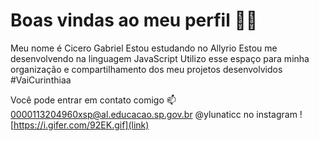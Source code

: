 # Boas vindas ao meu perfil 💙💙
Meu nome é Cicero Gabriel
Estou estudando no Allyrio
Estou me desenvolvendo na linguagem JavaScript
Utilizo esse espaço para minha organização e compartilhamento dos meu projetos desenvolvidos
#VaiCurinthiaa

Você pode entrar em contato comigo 📫
0000113204960xsp@al.educacao.sp.gov.br
@ylunaticc no instagram
![https://i.gifer.com/92EK.gif](link)
